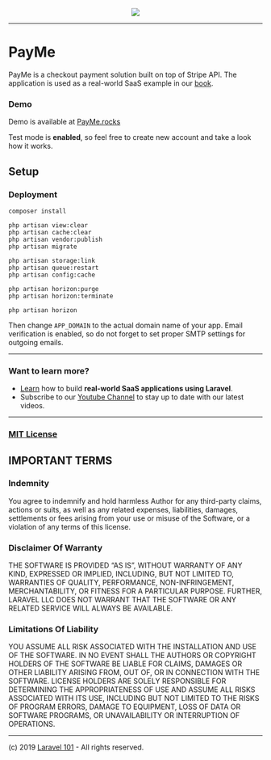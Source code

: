 <p align="center"><a href="https://laravel101.com" target="_blank"><img src="https://user-images.githubusercontent.com/10295466/56030519-b302f780-5d25-11e9-8344-a9690cf54d63.png"></a></p>

---

# PayMe

PayMe is a checkout payment solution built on top of Stripe API.
The application is used as a real-world SaaS example in our [book](https://laravel101.com/book). 

### Demo
Demo is available at [PayMe.rocks](https://payme.rocks)

Test mode is **enabled**, so feel free to create new account and take a look how it works.

## Setup

### Deployment

```
composer install

php artisan view:clear
php artisan cache:clear
php artisan vendor:publish
php artisan migrate

php artisan storage:link
php artisan queue:restart
php artisan config:cache

php artisan horizon:purge
php artisan horizon:terminate

php artisan horizon
```

Then change ```APP_DOMAIN``` to the actual domain name of your app.
Email verification is enabled, so do not forget to set proper SMTP settings for outgoing emails.

---
### Want to learn more?
- [Learn](https://laravel101.com/book) how to build **real-world SaaS applications using Laravel**.
- Subscribe to our [Youtube Channel](https://www.youtube.com/channel/UCxcoXXEjRERiLX1ixP-3Vew) to stay up to date with our latest videos.

---
### [MIT License](https://opensource.org/licenses/MIT)

## IMPORTANT TERMS

### Indemnity
You agree to indemnify and hold harmless Author for any third-party claims, actions or suits, as well as any related expenses, liabilities, damages, settlements or fees arising from your use or misuse of the Software, or a violation of any terms of this license.

### Disclaimer Of Warranty
THE SOFTWARE IS PROVIDED “AS IS”, WITHOUT WARRANTY OF ANY KIND, EXPRESSED OR IMPLIED, INCLUDING, BUT NOT LIMITED TO, WARRANTIES OF QUALITY, PERFORMANCE, NON-INFRINGEMENT, MERCHANTABILITY, OR FITNESS FOR A PARTICULAR PURPOSE. FURTHER, LARAVEL LLC DOES NOT WARRANT THAT THE SOFTWARE OR ANY RELATED SERVICE WILL ALWAYS BE AVAILABLE.

### Limitations Of Liability
YOU ASSUME ALL RISK ASSOCIATED WITH THE INSTALLATION AND USE OF THE SOFTWARE. IN NO EVENT SHALL THE AUTHORS OR COPYRIGHT HOLDERS OF THE SOFTWARE BE LIABLE FOR CLAIMS, DAMAGES OR OTHER LIABILITY ARISING FROM, OUT OF, OR IN CONNECTION WITH THE SOFTWARE. LICENSE HOLDERS ARE SOLELY RESPONSIBLE FOR DETERMINING THE APPROPRIATENESS OF USE AND ASSUME ALL RISKS ASSOCIATED WITH ITS USE, INCLUDING BUT NOT LIMITED TO THE RISKS OF PROGRAM ERRORS, DAMAGE TO EQUIPMENT, LOSS OF DATA OR SOFTWARE PROGRAMS, OR UNAVAILABILITY OR INTERRUPTION OF OPERATIONS.

---
(c) 2019 [Laravel 101](https://laravel101.com) - All rights reserved.